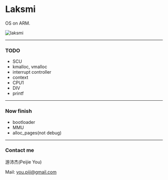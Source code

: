 # Laksmi
OS on ARM.

![laksmi](http://www.yogeshkumar.myewebsite.com/img/mid/14/diwali-lakshmi-puja-divali-laksmi-pooja-laxmi-wallpaper.jpg)

---
###	TODO
-	SCU
-	kmalloc, vmalloc
-	interrupt controller
-	context
-	CPU1
-	DIV
-	printf

---
###	Now finish
-	bootloader
-	MMU
-	alloc_pages(not debug)

---
###	Contact me

游沛杰(Peijie You)

Mail: you.piji@gmail.com